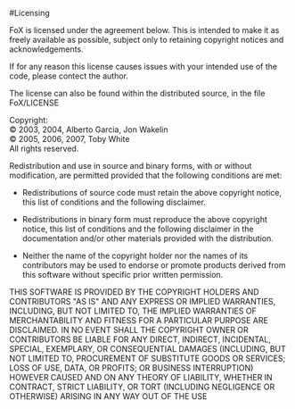 #Licensing


FoX is licensed under the agreement below. This is intended to make it as freely available as possible, subject only to retaining copyright notices and acknowledgements.

If for any reason this license causes issues with your intended use of the code, please contect the author.

The license can also be found within the distributed source, in the file FoX/LICENSE

Copyright:  
&copy; 2003, 2004, Alberto Garcia, Jon Wakelin   
&copy; 2005, 2006, 2007, Toby White  
All rights reserved.

Redistribution and use in source and binary forms, with or without 
modification, are permitted provided that the following conditions are
met:
        
* Redistributions of source code must retain the above copyright notice, 
this list of conditions and the following disclaimer.
        
* Redistributions in binary form must reproduce the above copyright
notice, this list of conditions and the following disclaimer in the
documentation and/or other materials provided with the distribution.
        
* Neither the name of the copyright holder nor the names of its
contributors may be used to endorse or promote products derived from
this software without specific prior written permission.


THIS SOFTWARE IS PROVIDED BY THE COPYRIGHT HOLDERS AND CONTRIBUTORS
"AS IS" AND ANY EXPRESS OR IMPLIED WARRANTIES, INCLUDING, BUT NOT 
LIMITED TO, THE IMPLIED WARRANTIES OF MERCHANTABILITY AND FITNESS FOR
A PARTICULAR PURPOSE ARE DISCLAIMED.  IN NO EVENT SHALL THE COPYRIGHT
OWNER OR CONTRIBUTORS BE LIABLE FOR ANY DIRECT, INDIRECT, INCIDENTAL,
SPECIAL, EXEMPLARY, OR CONSEQUENTIAL DAMAGES (INCLUDING, BUT NOT 
LIMITED TO, PROCUREMENT OF SUBSTITUTE GOODS OR SERVICES; LOSS OF USE, 
DATA, OR PROFITS; OR BUSINESS INTERRUPTION) HOWEVER CAUSED AND ON ANY
THEORY OF LIABILITY, WHETHER IN CONTRACT, STRICT LIABILITY, OR TORT 
(INCLUDING NEGLIGENCE OR OTHERWISE) ARISING IN ANY WAY OUT OF THE USE 
